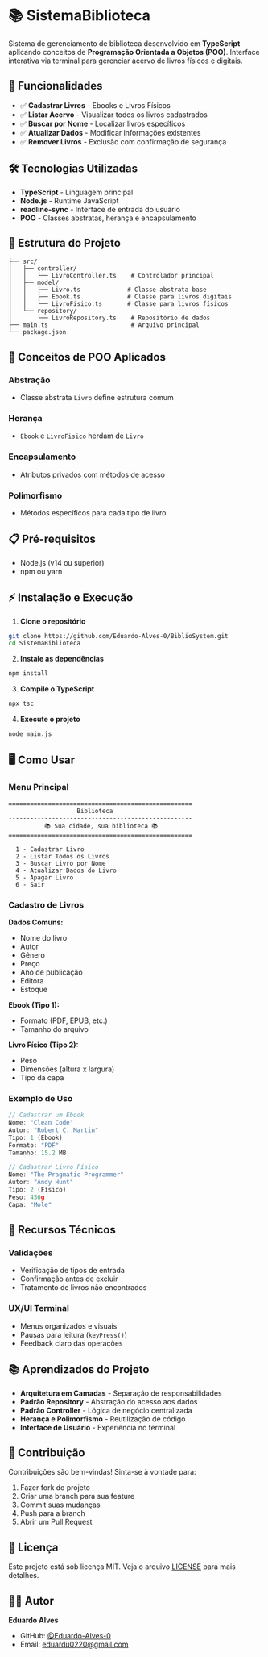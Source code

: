# 📚 SistemaBiblioteca

Sistema de gerenciamento de biblioteca desenvolvido em **TypeScript** aplicando conceitos de **Programação Orientada a Objetos (POO)**. Interface interativa via terminal para gerenciar acervo de livros físicos e digitais.

## 🚀 Funcionalidades

- ✅ **Cadastrar Livros** - Ebooks e Livros Físicos
- ✅ **Listar Acervo** - Visualizar todos os livros cadastrados
- ✅ **Buscar por Nome** - Localizar livros específicos
- ✅ **Atualizar Dados** - Modificar informações existentes
- ✅ **Remover Livros** - Exclusão com confirmação de segurança

## 🛠️ Tecnologias Utilizadas

- **TypeScript** - Linguagem principal
- **Node.js** - Runtime JavaScript
- **readline-sync** - Interface de entrada do usuário
- **POO** - Classes abstratas, herança e encapsulamento

## 📁 Estrutura do Projeto

```
├── src/
│   ├── controller/
│   │   └── LivroController.ts    # Controlador principal
│   ├── model/
│   │   ├── Livro.ts             # Classe abstrata base
│   │   ├── Ebook.ts             # Classe para livros digitais
│   │   └── LivroFisico.ts       # Classe para livros físicos
│   └── repository/
│       └── LivroRepository.ts    # Repositório de dados
├── main.ts                       # Arquivo principal
└── package.json
```

## 🎯 Conceitos de POO Aplicados

### Abstração
- Classe abstrata `Livro` define estrutura comum

### Herança  
- `Ebook` e `LivroFisico` herdam de `Livro`

### Encapsulamento
- Atributos privados com métodos de acesso

### Polimorfismo
- Métodos específicos para cada tipo de livro

## 📋 Pré-requisitos

- Node.js (v14 ou superior)
- npm ou yarn

## ⚡ Instalação e Execução

1. **Clone o repositório**
```bash
git clone https://github.com/Eduardo-Alves-0/BiblioSystem.git
cd SistemaBiblioteca
```

2. **Instale as dependências**
```bash
npm install
```

3. **Compile o TypeScript**
```bash
npx tsc
```

4. **Execute o projeto**
```bash
node main.js
```

## 🖥️ Como Usar

### Menu Principal
```
===================================================
                   Biblioteca                      
---------------------------------------------------
          📚 Sua cidade, sua biblioteca 📚        
===================================================

  1 - Cadastrar Livro
  2 - Listar Todos os Livros
  3 - Buscar Livro por Nome
  4 - Atualizar Dados do Livro
  5 - Apagar Livro
  6 - Sair
```

### Cadastro de Livros

**Dados Comuns:**
- Nome do livro
- Autor
- Gênero
- Preço
- Ano de publicação
- Editora
- Estoque

**Ebook (Tipo 1):**
- Formato (PDF, EPUB, etc.)
- Tamanho do arquivo

**Livro Físico (Tipo 2):**
- Peso
- Dimensões (altura x largura)
- Tipo da capa

### Exemplo de Uso

```typescript
// Cadastrar um Ebook
Nome: "Clean Code"
Autor: "Robert C. Martin"
Tipo: 1 (Ebook)
Formato: "PDF"
Tamanho: 15.2 MB

// Cadastrar Livro Físico
Nome: "The Pragmatic Programmer"
Autor: "Andy Hunt"
Tipo: 2 (Físico)
Peso: 450g
Capa: "Mole"
```

## 🔧 Recursos Técnicos

### Validações
- Verificação de tipos de entrada
- Confirmação antes de excluir
- Tratamento de livros não encontrados

### UX/UI Terminal
- Menus organizados e visuais
- Pausas para leitura (`keyPress()`)
- Feedback claro das operações

## 📚 Aprendizados do Projeto

- **Arquitetura em Camadas** - Separação de responsabilidades
- **Padrão Repository** - Abstração do acesso aos dados  
- **Padrão Controller** - Lógica de negócio centralizada
- **Herança e Polimorfismo** - Reutilização de código
- **Interface de Usuário** - Experiência no terminal

## 🤝 Contribuição

Contribuições são bem-vindas! Sinta-se à vontade para:

1. Fazer fork do projeto
2. Criar uma branch para sua feature
3. Commit suas mudanças
4. Push para a branch
5. Abrir um Pull Request

## 📄 Licença

Este projeto está sob licença MIT. Veja o arquivo [LICENSE](LICENSE) para mais detalhes.

## 👨‍💻 Autor

**Eduardo Alves**
- GitHub: [@Eduardo-Alves-0](https://github.com/Eduardo-Alves-0)
- Email: eduardu0220@gmail.com

